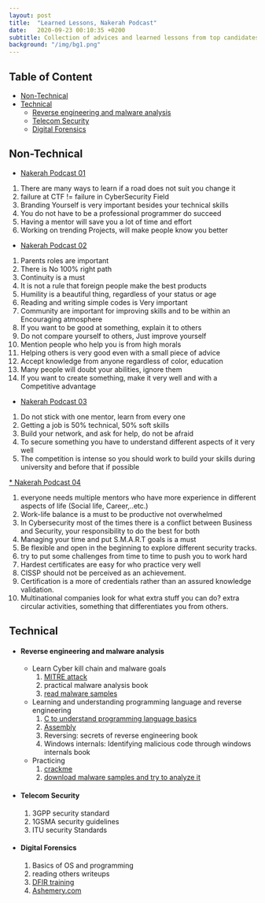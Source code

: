 ```yaml
---
layout: post
title:  "Learned Lessons, Nakerah Podcast"
date:   2020-09-23 00:10:35 +0200
subtitle: Collection of advices and learned lessons from top candidates speakers at <a href="https://nakerah.net/podcast/" style="color:#ffffff;">Nakerah Podcast</a>
background: "/img/bg1.png"
---
```


## Table of Content

* [Non-Technical](#non-technical)
* [Technical](#technical)
   * [Reverse engineering and malware analysis](#reverse-engineering-and-malware-analysis)
   * [Telecom Security](#telecom-security)  
   * [Digital Forensics](#digital-forensics)

## Non-Technical

* <u> [Nakerah Podcast 01](https://nakerah.net/podcast/01-nakerah-podcast-amr-thabet-former-malware-researcher-at-symantec-founder-of-maltrak/)</u>
1. There are many ways to learn if a road does not suit you change it
2. failure at CTF != failure in CyberSecurity Field
3. Branding Yourself is very important besides your technical skills
4. You do not have to be a professional programmer do succeed
5. Having a mentor will save you a lot of time and effort
6. Working on trending Projects, will make people know you better

* <u> [Nakerah Podcast 02](https://nakerah.net/podcast/02-ali-hadi-assistant-professor-at-champlain-college-author-of-elearnsecurity-digital-forensics-malware-analysis-courses/)</u>

1. Parents roles are important
2. There is No 100% right path
3. Continuity is a must
4. It is not a rule that foreign people make the best products
5. Humility is a beautiful thing, regardless of your status or age   
6. Reading and writing simple codes is Very important
7. Community are important for improving skills and to be within an Encouraging atmosphere
8. If you want to be good at something, explain it to others
9. Do not compare yourself to others, Just improve yourself
10. Mention people who help you is from high morals
11. Helping others is very good even with a small piece of advice
12. Accept knowledge from anyone regardless of color, education
13. Many people will doubt your abilities, ignore them
14. If you want to create something, make it very well and with a Competitive advantage

* <u> [Nakerah Podcast 03](https://nakerah.net/podcast/03-bahaa-othman-chief-information-security-officer-fawry/)</u>

1. Do not stick with one mentor, learn from every one
2. Getting a job is 50% technical, 50% soft skills
3. Build your network, and ask for help, do not be afraid
4. To secure something you have to understand different aspects of it very well
5. The competition is intense so you should work to build your skills during university and before that if possible

<u>* [Nakerah Podcast 04](https://nakerah.net/podcast/04-hassan-mourad-security-technical-leader-cisco/)</u>

1. everyone needs multiple mentors who have more experience in different aspects of life (Social life, Career,..etc.)
2. Work-life balance is a must to be productive not overwhelmed
3. In Cybersecurity most of the times there is a conflict between Business and Security, your responsibility to do the best for both
4. Managing your time and put S.M.A.R.T goals is a must
5. Be flexible and open in the beginning to explore different security tracks.
6. try to put some challenges from time to time to push you to work hard
7. Hardest certificates are easy for who practice very well
8. CISSP should not be perceived as an achievement.
9. Certification is a more of credentials rather than an assured knowledge validation.
10. Multinational companies look for what extra stuff you can do? extra circular activities, something that differentiates you from others.

## Technical

* #### Reverse engineering and malware analysis

   * Learn Cyber kill chain and malware goals
      1. <u>[MITRE attack](https://attack.mitre.org/)</u>
      2. practical malware analysis book
      3. <u>[read malware samples](https://aptnotes.readthedocs.io/en/latest/)</u>
   * Learning and understanding programming language and reverse engineering
      1. <u>[C to understand programming language basics](https://courses.edx.org/courses/course-v1:HarvardX+CS50+X/course/)</u>
      2. <u>[Assembly](https://www.google.com/search?client=firefox-b-d&q=assembly+w3schools)</u>
      3. Reversing: secrets of reverse engineering book
      4. Windows internals: Identifying malicious code through windows internals book
   * Practicing
      1. <u>[crackme](http://crackmes.cf/archive/)</u>
      2. <u>[download malware samples and try to analyze it](https://zeltser.com/malware-sample-sources/)</u>

* #### Telecom Security

   1. 3GPP security standard
   2. 1GSMA security guidelines
   3. ITU security Standards
   
* #### Digital Forensics

   1. Basics of OS and programming
   2. reading others writeups
   3. <u>[DFIR training](https://dfir.training)</u>
   4. <u>[Ashemery.com](https://ashemery.com)</u>
